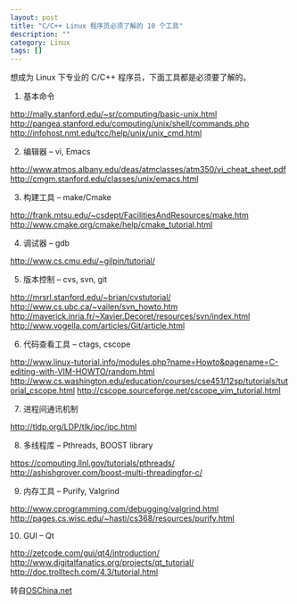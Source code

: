```yaml
---
layout: post
title: "C/C++ Linux 程序员必须了解的 10 个工具"
description: ""
category: Linux
tags: []
---
```



想成为 Linux 下专业的 C/C++ 程序员，下面工具都是必须要了解的。

1. 基本命令

http://mally.stanford.edu/~sr/computing/basic-unix.html
http://pangea.stanford.edu/computing/unix/shell/commands.php
http://infohost.nmt.edu/tcc/help/unix/unix_cmd.html

2. 编辑器 – vi, Emacs

http://www.atmos.albany.edu/deas/atmclasses/atm350/vi_cheat_sheet.pdf
http://cmgm.stanford.edu/classes/unix/emacs.html

3. 构建工具 – make/Cmake

http://frank.mtsu.edu/~csdept/FacilitiesAndResources/make.htm
http://www.cmake.org/cmake/help/cmake_tutorial.html

4. 调试器 – gdb

http://www.cs.cmu.edu/~gilpin/tutorial/

5. 版本控制 – cvs, svn, git

http://mrsrl.stanford.edu/~brian/cvstutorial/
http://www.cs.ubc.ca/~vailen/svn_howto.htm
http://maverick.inria.fr/~Xavier.Decoret/resources/svn/index.html
http://www.vogella.com/articles/Git/article.html

6. 代码查看工具 – ctags, cscope

http://www.linux-tutorial.info/modules.php?name=Howto&pagename=C-editing-with-VIM-HOWTO/random.html
http://www.cs.washington.edu/education/courses/cse451/12sp/tutorials/tutorial_cscope.html
http://cscope.sourceforge.net/cscope_vim_tutorial.html

7. 进程间通讯机制

http://tldp.org/LDP/tlk/ipc/ipc.html

8. 多线程库 – Pthreads, BOOST library

https://computing.llnl.gov/tutorials/pthreads/
http://ashishgrover.com/boost-multi-threadingfor-c/

9. 内存工具 – Purify, Valgrind

http://www.cprogramming.com/debugging/valgrind.html
http://pages.cs.wisc.edu/~hasti/cs368/resources/purify.html

10. GUI – Qt

http://zetcode.com/gui/qt4/introduction/
http://www.digitalfanatics.org/projects/qt_tutorial/
http://doc.trolltech.com/4.3/tutorial.html


转自[OSChina.net](http://www.oschina.net/news/32307/10-things-c-c-linux-programmer-must-know)
